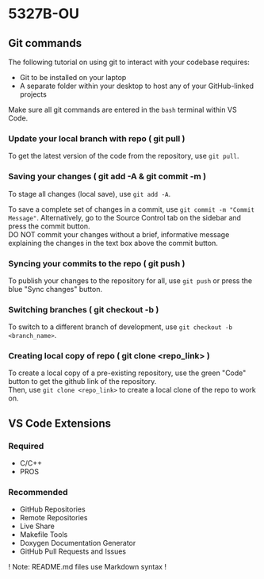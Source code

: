 # 5327B-OU  

## Git commands
The following tutorial on using git to interact with your codebase requires:  
- Git to be installed on your laptop  
- A separate folder within your desktop to host any of your GitHub-linked projects  

Make sure all git commands are entered in the `bash` terminal within VS Code.  

### Update your local branch with repo ( git pull )  
To get the latest version of the code from the repository, use `git pull`.  

### Saving your changes ( git add -A  &  git commit -m )  
To stage all changes (local save), use `git add -A`.  
  
To save a complete set of changes in a commit, use `git commit -m "Commit Message"`. Alternatively, go to the Source Control tab on the sidebar and press the commit button.  
DO NOT commit your changes without a brief, informative message explaining the changes in the text box above the commit button.  

### Syncing your commits to the repo ( git push )  
To publish your changes to the repository for all, use `git push` or press the blue "Sync changes" button.  

### Switching branches ( git checkout -b )  
To switch to a different branch of development, use `git checkout -b <branch_name>`.  

### Creating local copy of repo ( git clone <repo_link> )  
To create a local copy of a pre-existing repository, use the green "Code" button to get the github link of the repository.  
Then, use `git clone <repo_link>` to create a local clone of the repo to work on.

## VS Code Extensions  
### Required  
- C/C++  
- PROS  
### Recommended  
- GitHub Repositories  
- Remote Repositories  
- Live Share  
- Makefile Tools
- Doxygen Documentation Generator  
- GitHub Pull Requests and Issues  

  
! Note: README.md files use Markdown syntax !  
